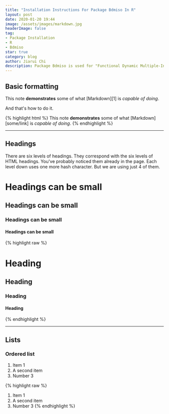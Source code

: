 ```yaml
---
title: "Installation Instructions For Package Bdmiso In R"
layout: post
date: 2020-01-20 19:44
image: /assets/images/markdown.jpg
headerImage: false
tag:
- Package Installation
- R
- Bdmiso
star: true
category: blog
author: Jiarui Chi
description: Package Bdmiso is used for "Functional Dynamic Multiple-Input Single-Output Models for Neural Spikes".
---
```


## Basic formatting

This note **demonstrates** some of what [Markdown][1] is *capable of doing*.

And that's how to do it.

{% highlight html %}
This note **demonstrates** some of what [Markdown][some/link] is *capable of doing*.
{% endhighlight %}

---

## Headings

There are six levels of headings. They correspond with the six levels of HTML headings. You've probably noticed them already in the page. Each level down uses one more hash character. But we are using just 4 of them.

# Headings can be small

## Headings can be small

### Headings can be small

#### Headings can be small

{% highlight raw %}
# Heading
## Heading
### Heading
#### Heading
{% endhighlight %}

---

## Lists

### Ordered list

1. Item 1
2. A second item
3. Number 3

{% highlight raw %}
1. Item 1
2. A second item
3. Number 3
{% endhighlight %}
